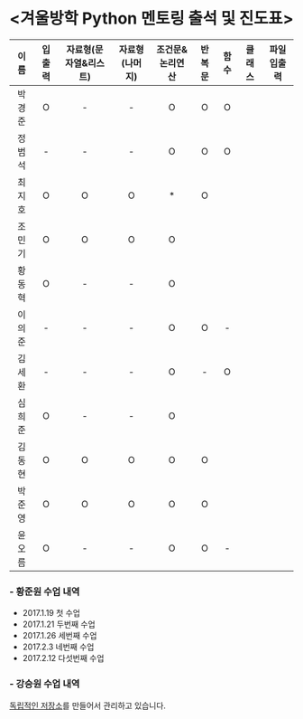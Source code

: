 # <겨울방학 Python 멘토링 출석 및 진도표>


| 이름 | 입출력 | 자료형(문자열&리스트) | 자료형(나머지) | 조건문&논리연산 | 반복문 | 함수 | 클래스 | 파일입출력 |
| :---: | :---: | :---: | :---: | :---: | :---: | :---: | :---: | :---: |
| 박경준 | O | - | - | O | O | O |
| 정범석 | - | - | - | O | O | O |
| 최지호 | O | O | O | * | O | 
| 조민기 | O | O | O | O |
| 황동혁 | O | - | - | O |
| 이의준 | - | - | - | O | O | - |
| 김세환 | - | - | - | O | - | O |
| 심희준 | O | - | - | O |
| 김동현 | O | O | O | O | O |
| 박준영 | O | O | O | O | O |
| 윤오름 | O | - | - | O | O | - |

### - 황준원 수업 내역
- 2017.1.19 첫 수업
- 2017.1.21 두번째 수업
- 2017.1.26 세번째 수업
- 2017.2.3 네번째 수업
- 2017.2.12 다섯번째 수업

### - 강승원 수업 내역
[독립적인 저장소](https://github.com/BojeongCloud/Winter_Camp_2017)를 만들어서 관리하고 있습니다.
